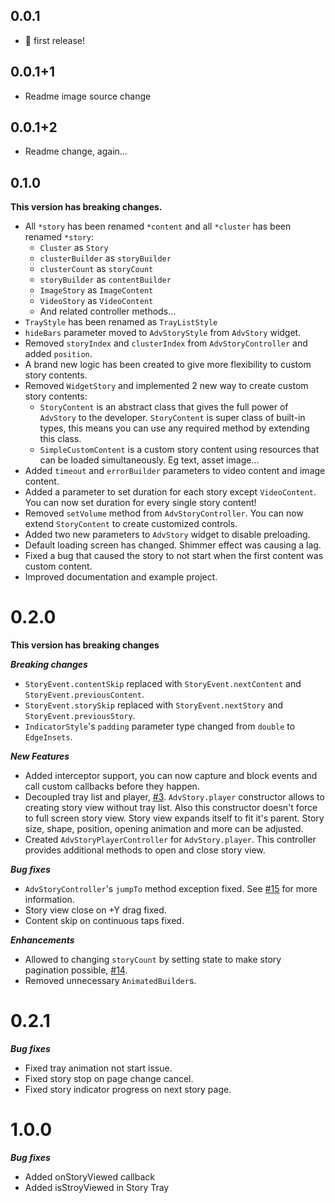 ## 0.0.1

- 🎉 first release!

## 0.0.1+1

- Readme image source change

## 0.0.1+2

- Readme change, again...

## 0.1.0

**This version has breaking changes.**
- All `*story` has been renamed `*content` and all `*cluster` has been renamed `*story`:
    - `Cluster` as `Story`
    - `clusterBuilder` as `storyBuilder`
    - `clusterCount` as `storyCount`
    - `storyBuilder` as `contentBuilder`
    - `ImageStory` as `ImageContent`
    - `VideoStory` as `VideoContent`
    - And related controller methods...
- `TrayStyle` has been renamed as `TrayListStyle`
- `hideBars` parameter moved to `AdvStoryStyle` from `AdvStory` widget.
- Removed `storyIndex` and `clusterIndex` from `AdvStoryController` and added `position`.
- A brand new logic has been created to give more flexibility to custom story contents.
- Removed `WidgetStory` and implemented 2 new way to create custom story contents:
    - `StoryContent` is an abstract class that gives the full power of `AdvStory` to the developer. `StoryContent` is super class of built-in types, this means you can use any required method by extending this class.
    - `SimpleCustomContent` is a custom story content using resources that can be loaded simultaneously. Eg text, asset image...
- Added `timeout` and `errorBuilder` parameters to video content and image content.
- Added a parameter to set duration for each story except `VideoContent`. You can now set duration for every single story content!
- Removed `setVolume` method from `AdvStoryController`. You can now extend `StoryContent` to create customized controls.
- Added two new parameters to `AdvStory` widget to disable preloading.
- Default loading screen has changed. Shimmer effect was causing a lag.
- Fixed a bug that caused the story to not start when the first content was custom content.
- Improved documentation and example project.

# 0.2.0

**This version has breaking changes**

***Breaking changes***
- `StoryEvent.contentSkip` replaced with `StoryEvent.nextContent` and 
`StoryEvent.previousContent`.
- `StoryEvent.storySkip` replaced with `StoryEvent.nextStory` and `StoryEvent.previousStory`.
- `IndicatorStyle`'s `padding` parameter type changed from `double` to `EdgeInsets`.

***New Features***
- Added interceptor support, you can now capture and block events and call custom callbacks before they happen.
- Decoupled tray list and player, [#3](https://github.com/ertgrulll/advstory/issues/3). `AdvStory.player` constructor allows to creating story view without tray list. Also this constructor doesn't force to full screen story view. Story view expands itself to fit it's parent. Story size, shape, position, opening animation and more can be adjusted. 
- Created `AdvStoryPlayerController` for `AdvStory.player`. This controller provides additional methods to open and close story view.

***Bug fixes***
- `AdvStoryController`'s `jumpTo` method exception fixed. See [#15](https://github.com/ertgrulll/advstory/issues/15) for more information.
- Story view close on +Y drag fixed.
- Content skip on continuous taps fixed.

***Enhancements***
- Allowed to changing `storyCount` by setting state to make story pagination possible, [#14](https://github.com/ertgrulll/advstory/issues/14).
- Removed unnecessary `AnimatedBuilder`s.

# 0.2.1
***Bug fixes***

- Fixed tray animation not start issue.
- Fixed story stop on page change cancel. 
- Fixed story indicator progress on next story page.

# 1.0.0
***Bug fixes***

- Added onStoryViewed callback
- Added isStroyViewed in Story Tray